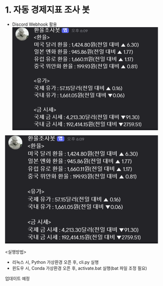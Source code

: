# 1. 자동 경제지표 조사 봇
- Discord Webhook 활용
    ![alt text](image.png)

![alt text](image.png)

<실행방법>
- 리눅스 시, Python 가상환경 오픈 후, cli.py 실행
- 윈도우 시, Conda 가상환경 오픈 후, activate.bat 실행(bat 파일 조정 필요)

업데이트 예정
